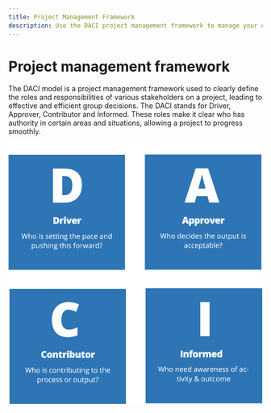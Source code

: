 ```yaml
---
title: Project Management Framework
description: Use the DACI project management framework to manage your ecommerce project. 
---
```


# Project management framework

The DACI model is a project management framework used to clearly  define the roles and responsibilities of various stakeholders on a  project, leading to effective and efficient group decisions. The DACI  stands for Driver, Approver, Contributor and Informed. These roles  make it clear who has authority in certain areas and situations,  allowing a project to progress smoothly.

![DACI project management diagram](../../assets/playbooks/daci-model.png)
